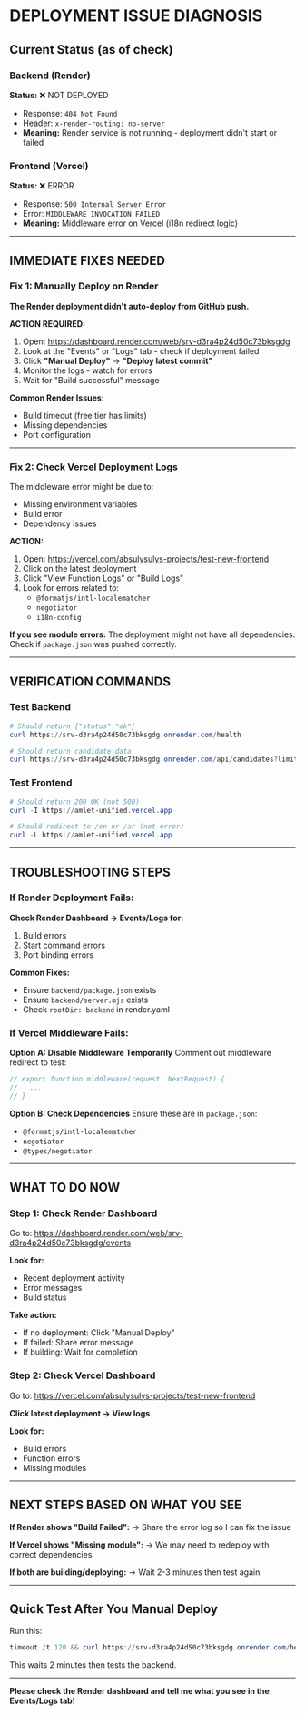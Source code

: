 # DEPLOYMENT ISSUE DIAGNOSIS

## Current Status (as of check)

### Backend (Render)
**Status:** ❌ NOT DEPLOYED
- Response: `404 Not Found`
- Header: `x-render-routing: no-server`
- **Meaning:** Render service is not running - deployment didn't start or failed

### Frontend (Vercel)  
**Status:** ❌ ERROR
- Response: `500 Internal Server Error`
- Error: `MIDDLEWARE_INVOCATION_FAILED`
- **Meaning:** Middleware error on Vercel (i18n redirect logic)

---

## IMMEDIATE FIXES NEEDED

### Fix 1: Manually Deploy on Render

**The Render deployment didn't auto-deploy from GitHub push.**

**ACTION REQUIRED:**
1. Open: https://dashboard.render.com/web/srv-d3ra4p24d50c73bksgdg
2. Look at the "Events" or "Logs" tab - check if deployment failed
3. Click **"Manual Deploy"** → **"Deploy latest commit"**
4. Monitor the logs - watch for errors
5. Wait for "Build successful" message

**Common Render Issues:**
- Build timeout (free tier has limits)
- Missing dependencies
- Port configuration

---

### Fix 2: Check Vercel Deployment Logs

The middleware error might be due to:
- Missing environment variables
- Build error
- Dependency issues

**ACTION:**
1. Open: https://vercel.com/absulysulys-projects/test-new-frontend
2. Click on the latest deployment
3. Click "View Function Logs" or "Build Logs"
4. Look for errors related to:
   - `@formatjs/intl-localematcher`
   - `negotiator`
   - `i18n-config`

**If you see module errors:**
The deployment might not have all dependencies. Check if `package.json` was pushed correctly.

---

## VERIFICATION COMMANDS

### Test Backend
```powershell
# Should return {"status":"ok"}
curl https://srv-d3ra4p24d50c73bksgdg.onrender.com/health

# Should return candidate data
curl https://srv-d3ra4p24d50c73bksgdg.onrender.com/api/candidates?limit=3
```

### Test Frontend
```powershell
# Should return 200 OK (not 500)
curl -I https://amlet-unified.vercel.app

# Should redirect to /en or /ar (not error)
curl -L https://amlet-unified.vercel.app
```

---

## TROUBLESHOOTING STEPS

### If Render Deployment Fails:

**Check Render Dashboard → Events/Logs for:**
1. Build errors
2. Start command errors  
3. Port binding errors

**Common Fixes:**
- Ensure `backend/package.json` exists
- Ensure `backend/server.mjs` exists
- Check `rootDir: backend` in render.yaml

### If Vercel Middleware Fails:

**Option A: Disable Middleware Temporarily**
Comment out middleware redirect to test:

```typescript
// export function middleware(request: NextRequest) {
//   ...
// }
```

**Option B: Check Dependencies**
Ensure these are in `package.json`:
- `@formatjs/intl-localematcher`
- `negotiator`
- `@types/negotiator`

---

## WHAT TO DO NOW

### Step 1: Check Render Dashboard
Go to: https://dashboard.render.com/web/srv-d3ra4p24d50c73bksgdg/events

**Look for:**
- Recent deployment activity
- Error messages
- Build status

**Take action:**
- If no deployment: Click "Manual Deploy"
- If failed: Share error message
- If building: Wait for completion

### Step 2: Check Vercel Dashboard  
Go to: https://vercel.com/absulysulys-projects/test-new-frontend

**Click latest deployment → View logs**

**Look for:**
- Build errors
- Function errors
- Missing modules

---

## NEXT STEPS BASED ON WHAT YOU SEE

**If Render shows "Build Failed":**
→ Share the error log so I can fix the issue

**If Vercel shows "Missing module":**
→ We may need to redeploy with correct dependencies

**If both are building/deploying:**
→ Wait 2-3 minutes then test again

---

## Quick Test After You Manual Deploy

Run this:
```powershell
timeout /t 120 && curl https://srv-d3ra4p24d50c73bksgdg.onrender.com/health
```

This waits 2 minutes then tests the backend.

---

**Please check the Render dashboard and tell me what you see in the Events/Logs tab!**

